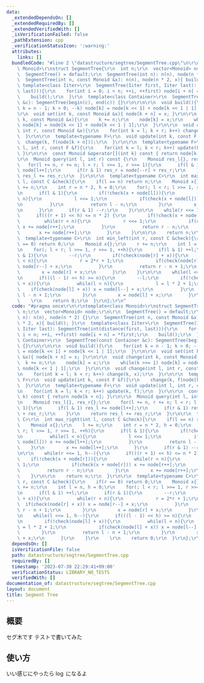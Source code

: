 ```yaml
---
data:
  _extendedDependsOn: []
  _extendedRequiredBy: []
  _extendedVerifiedWith: []
  _isVerificationFailed: false
  _pathExtension: cpp
  _verificationStatusIcon: ':warning:'
  attributes:
    links: []
  bundledCode: "#line 2 \"datastructure/segtree/SegmentTree.cpp\"\n\r\ntemplate<class\
    \ Monoid>\r\nstruct SegmentTree{\r\n  int n;\r\n  vector<Monoid> node;\r\n\r\n\
    \  SegmentTree() = default;\r\n  SegmentTree(int n): n(n), node(n * 2) {}\r\n\
    \  SegmentTree(int n, const Monoid &x): n(n), node(n * 2, x){ build(); }\r\n \
    \ template<class Iiter>\r\n  SegmentTree(Iiter first, Iiter last): SegmentTree(int(distance(first,\
    \ last))){\r\n    for(int i = 0; i < n; ++i, ++first) node[i + n] = *first;\r\n\
    \    build();\r\n  }\r\n  template<class Container>\r\n  SegmentTree(const Container\
    \ &c): SegmentTree(begin(c), end(c)) {}\r\n\r\n\r\n  void build(){\r\n    for(int\
    \ k = n - 1; k > 0; --k) node[k] = node[k << 1] + node[k << 1 | 1];\r\n  }\r\n\
    \r\n  void set(int k, const Monoid &x){ node[k + n] = x; }\r\n\r\n  void change(int\
    \ k, const Monoid &x){\r\n    k += n;\r\n    node[k] = x;\r\n    while(k >>= 1)\
    \ node[k] = node[k << 1] + node[k << 1 | 1];\r\n  }\r\n\r\n  void change(int l,\
    \ int r, const Monoid &x){\r\n    for(int k = l; k < r; k++) change(k, x);\r\n\
    \  }\r\n\r\n  template<typename F>\r\n  void update(int k, const F &f){\r\n  \
    \  change(k, f(node[k + n]));\r\n  }\r\n\r\n  template<typename F>\r\n  void update(int\
    \ l, int r, const F &f){\r\n    for(int k = l; k < r; k++) update(k, f);\r\n \
    \ }\r\n\r\n  const Monoid &operator[](int k) const { return node[k + n]; }\r\n\
    \r\n  Monoid query(int l, int r) const {\r\n    Monoid res_l{}, res_r{};\r\n \
    \   for(l += n, r += n; l < r; l >>= 1, r >>= 1){\r\n      if(l & 1) res_l +=\
    \ node[l++];\r\n      if(r & 1) res_r = node[--r] + res_r;\r\n    }\r\n    return\
    \ res_l += res_r;\r\n  }\r\n\r\n  template<typename C>\r\n  int max_right(int\
    \ l, const C &check){\r\n    if(l == n) return n;\r\n    Monoid x{};\r\n    l\
    \ += n;\r\n    int r = n * 2, h = 0;\r\n    for(; l < r; l >>= 1, r >>= 1, ++h){\r\
    \n      if(l & 1){\r\n        if(!check(x + node[l])){\r\n          while(l <\
    \ n){\r\n            l <<= 1;\r\n            if(check(x + node[l])) x += node[l++];\r\
    \n          }\r\n          return l - n;\r\n        }\r\n        x += node[l++];\r\
    \n      }\r\n      if(r & 1) --r;\r\n    }\r\n\r\n    while(r <<= 1, h--){\r\n\
    \      if(((r + 1) << h) <= n * 2) {\r\n        if(!check(x + node[r])){\r\n \
    \         while(r < n){\r\n            r <<= 1;\r\n            if(check(x + node[r]))\
    \ x += node[r++];\r\n          }\r\n          return r - n;\r\n        }\r\n \
    \       x += node[r++];\r\n      }\r\n    }\r\n\r\n    return n;\r\n  }\r\n\r\n\
    \  template<typename C>\r\n  int min_left(int r, const C &check){\r\n    if(r\
    \ == 0) return 0;\r\n    Monoid x{};\r\n    r += n;\r\n    int l = n, h = 0;\r\
    \n    for(; l < r; l >>= 1, r >>= 1, ++h){\r\n      if(l & 1) ++l;\r\n      if(r\
    \ & 1){\r\n        --r;\r\n        if(!check(node[r] + x)){\r\n          while(r\
    \ < n){\r\n            r = 2*r + 1;\r\n            if(check(node[r] + x)) x =\
    \ node[r--] + x;\r\n          }\r\n          return r - n + 1;\r\n        }\r\n\
    \        x = node[r] + x;\r\n      }\r\n    }\r\n\r\n    while(l <<= 1, h--){\r\
    \n      if(((l - 1) << h) >= n){\r\n        --l;\r\n        if(!check(node[l]\
    \ + x)){\r\n          while(l < n){\r\n            l = l * 2 + 1;\r\n        \
    \    if(check(node[l] + x)) x = node[l--] + x;\r\n          }\r\n          return\
    \ l - n + 1;\r\n        }\r\n        x = node[l] + x;\r\n      }\r\n    }\r\n\
    \    \r\n    return 0;\r\n  }\r\n};\r\n"
  code: "#pragma once\r\n\r\ntemplate<class Monoid>\r\nstruct SegmentTree{\r\n  int\
    \ n;\r\n  vector<Monoid> node;\r\n\r\n  SegmentTree() = default;\r\n  SegmentTree(int\
    \ n): n(n), node(n * 2) {}\r\n  SegmentTree(int n, const Monoid &x): n(n), node(n\
    \ * 2, x){ build(); }\r\n  template<class Iiter>\r\n  SegmentTree(Iiter first,\
    \ Iiter last): SegmentTree(int(distance(first, last))){\r\n    for(int i = 0;\
    \ i < n; ++i, ++first) node[i + n] = *first;\r\n    build();\r\n  }\r\n  template<class\
    \ Container>\r\n  SegmentTree(const Container &c): SegmentTree(begin(c), end(c))\
    \ {}\r\n\r\n\r\n  void build(){\r\n    for(int k = n - 1; k > 0; --k) node[k]\
    \ = node[k << 1] + node[k << 1 | 1];\r\n  }\r\n\r\n  void set(int k, const Monoid\
    \ &x){ node[k + n] = x; }\r\n\r\n  void change(int k, const Monoid &x){\r\n  \
    \  k += n;\r\n    node[k] = x;\r\n    while(k >>= 1) node[k] = node[k << 1] +\
    \ node[k << 1 | 1];\r\n  }\r\n\r\n  void change(int l, int r, const Monoid &x){\r\
    \n    for(int k = l; k < r; k++) change(k, x);\r\n  }\r\n\r\n  template<typename\
    \ F>\r\n  void update(int k, const F &f){\r\n    change(k, f(node[k + n]));\r\n\
    \  }\r\n\r\n  template<typename F>\r\n  void update(int l, int r, const F &f){\r\
    \n    for(int k = l; k < r; k++) update(k, f);\r\n  }\r\n\r\n  const Monoid &operator[](int\
    \ k) const { return node[k + n]; }\r\n\r\n  Monoid query(int l, int r) const {\r\
    \n    Monoid res_l{}, res_r{};\r\n    for(l += n, r += n; l < r; l >>= 1, r >>=\
    \ 1){\r\n      if(l & 1) res_l += node[l++];\r\n      if(r & 1) res_r = node[--r]\
    \ + res_r;\r\n    }\r\n    return res_l += res_r;\r\n  }\r\n\r\n  template<typename\
    \ C>\r\n  int max_right(int l, const C &check){\r\n    if(l == n) return n;\r\n\
    \    Monoid x{};\r\n    l += n;\r\n    int r = n * 2, h = 0;\r\n    for(; l <\
    \ r; l >>= 1, r >>= 1, ++h){\r\n      if(l & 1){\r\n        if(!check(x + node[l])){\r\
    \n          while(l < n){\r\n            l <<= 1;\r\n            if(check(x +\
    \ node[l])) x += node[l++];\r\n          }\r\n          return l - n;\r\n    \
    \    }\r\n        x += node[l++];\r\n      }\r\n      if(r & 1) --r;\r\n    }\r\
    \n\r\n    while(r <<= 1, h--){\r\n      if(((r + 1) << h) <= n * 2) {\r\n    \
    \    if(!check(x + node[r])){\r\n          while(r < n){\r\n            r <<=\
    \ 1;\r\n            if(check(x + node[r])) x += node[r++];\r\n          }\r\n\
    \          return r - n;\r\n        }\r\n        x += node[r++];\r\n      }\r\n\
    \    }\r\n\r\n    return n;\r\n  }\r\n\r\n  template<typename C>\r\n  int min_left(int\
    \ r, const C &check){\r\n    if(r == 0) return 0;\r\n    Monoid x{};\r\n    r\
    \ += n;\r\n    int l = n, h = 0;\r\n    for(; l < r; l >>= 1, r >>= 1, ++h){\r\
    \n      if(l & 1) ++l;\r\n      if(r & 1){\r\n        --r;\r\n        if(!check(node[r]\
    \ + x)){\r\n          while(r < n){\r\n            r = 2*r + 1;\r\n          \
    \  if(check(node[r] + x)) x = node[r--] + x;\r\n          }\r\n          return\
    \ r - n + 1;\r\n        }\r\n        x = node[r] + x;\r\n      }\r\n    }\r\n\r\
    \n    while(l <<= 1, h--){\r\n      if(((l - 1) << h) >= n){\r\n        --l;\r\
    \n        if(!check(node[l] + x)){\r\n          while(l < n){\r\n            l\
    \ = l * 2 + 1;\r\n            if(check(node[l] + x)) x = node[l--] + x;\r\n  \
    \        }\r\n          return l - n + 1;\r\n        }\r\n        x = node[l]\
    \ + x;\r\n      }\r\n    }\r\n    \r\n    return 0;\r\n  }\r\n};\r\n"
  dependsOn: []
  isVerificationFile: false
  path: datastructure/segtree/SegmentTree.cpp
  requiredBy: []
  timestamp: '2023-07-30 22:29:41+09:00'
  verificationStatus: LIBRARY_NO_TESTS
  verifiedWith: []
documentation_of: datastructure/segtree/SegmentTree.cpp
layout: document
title: Segment Tree
---
```


## 概要

セグ木です テストで書いてみた

## 使い方

いい感じにやったら $\log$ になるよ